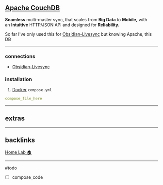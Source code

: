 ## [Apache CouchDB](/vault/https://couchdb.apache.org/)
**Seamless** multi-master sync, that scales from **Big Data** to **Mobile,** with an **Intuitive** HTTP/JSON API and designed for **Reliability.** 

So far I've only used this for [Obsidian-Livesync](/vault/../Obsidian-Livesync.md) but knowing Apache, this DB 

---

### connections
- [Obsidian-Livesync](/vault/../Obsidian-Livesync.md)

### installation
1. [Docker](/vault/%F0%9F%93%81developer/Home__Lab__%F0%9F%8F%A0/Docker.md) `compose.yml`
```yaml
compose_file_here
```
---
## extras

---
## backlinks
[Home Lab 🏠](/vault/%F0%9F%93%81developer/Home__Lab__%F0%9F%8F%A0/Home__Lab__%F0%9F%8F%A0.md)

---

#todo 
- [ ] compose_code